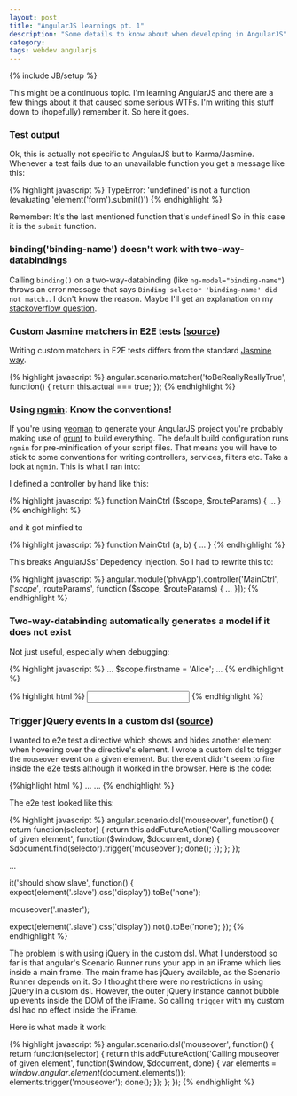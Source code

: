 ```yaml
---
layout: post
title: "AngularJS learnings pt. 1"
description: "Some details to know about when developing in AngularJS"
category: 
tags: webdev angularjs
---
```

{% include JB/setup %}

This might be a continuous topic. I'm learning AngularJS and there are a few things about it that caused some serious WTFs. I'm writing this stuff down to (hopefully) remember it. So here it goes.

### Test output
Ok, this is actually not specific to AngularJS but to Karma/Jasmine. Whenever a test fails due to an unavailable function you get a message like this:

{% highlight javascript %}
TypeError: 'undefined' is not a function (evaluating 'element('form').submit()')
{% endhighlight %}


Remember: It's the last mentioned function that's ```undefined```! So in this case it is the ```submit``` function.

### binding('binding-name') doesn't work with two-way-databindings
Calling ```binding()``` on a two-way-databinding (like ```ng-model="binding-name"```) throws an error message that says ```Binding selector 'binding-name' did not match.```. I don't know the reason. Maybe I'll get an explanation on my [stackoverflow question](http://stackoverflow.com/questions/18630723/why-doesnt-binding-find-a-two-way-binding-in-an-e2e-test).

### Custom Jasmine matchers in E2E tests ([source](https://groups.google.com/forum/#!msg/angular/lcFXW8uv_P8/3gekqCrzSnEJ))
Writing custom matchers in E2E tests differs from the standard [Jasmine way](https://github.com/pivotal/jasmine/wiki/Matchers#writing-new-matchers).

{% highlight javascript %}
angular.scenario.matcher('toBeReallyReallyTrue', function() {
  return this.actual === true;
});
{% endhighlight %}

### Using [ngmin](https://github.com/btford/ngmin): Know the conventions!
If you're using [yeoman](http://yeoman.io) to generate your AngularJS project you're probably making use of [grunt](http://gruntjs.com) to build everything. The default build configuration runs ```ngmin``` for pre-minification of your script files. That means you will have to stick to some conventions for writing controllers, services, filters etc. Take a look at ```ngmin```. This is what I ran into:

I defined a controller by hand like this:

{% highlight javascript %}
function MainCtrl ($scope, $routeParams) {
  ...
}
{% endhighlight %}

and it got minfied to

{% highlight javascript %}
function MainCtrl (a, b) {
  ...
}
{% endhighlight %}

This breaks AngularJSs' Depedency Injection. So I had to rewrite this to:

{% highlight javascript %}
angular.module('phvApp').controller('MainCtrl', ['$scope', '$routeParams', function ($scope, $routeParams) {
  ...
}]);
{% endhighlight %}

### Two-way-databinding automatically generates a model if it does not exist
Not just useful, especially when debugging:

{% highlight javascript %}
...
$scope.firstname = 'Alice';
...
{% endhighlight %}

{% highlight html %}
<input type="text" ng-model="firstName" />
{% endhighlight %}

### Trigger jQuery events in a custom dsl ([source](https://github.com/angular/angular.js/pull/752))
I wanted to e2e test a directive which shows and hides another element when hovering over the directive's element. I wrote a custom dsl to trigger the ```mouseover``` event on a given element. But the event didn't seem to fire inside the e2e tests although it worked in the browser. Here is the code:

{%highlight html %}
<span class="master" show-hide=".slave">...</span>
<span class="slave">...</span>
{% endhighlight %}

The e2e test looked like this:

{% highlight javascript %}
angular.scenario.dsl('mouseover', function() {
  return function(selector) {
    return this.addFutureAction('Calling mouseover of given element', function($window, $document, done) {
      $document.find(selector).trigger('mouseover');
      done();
    });
  };
});

...

it('should show slave', function() {
  expect(element('.slave').css('display')).toBe('none');
  
  mouseover('.master');

  expect(element('.slave').css('display')).not().toBe('none');
});
{% endhighlight %}

The problem is with using jQuery in the custom dsl. What I understood so far is that angular's Scenario Runner runs your app in an iFrame which lies inside a main frame. The main frame has jQuery available, as the Scenario Runner depends on it. So I thought there were no restrictions in using jQuery in a custom dsl. However, the outer jQuery instance cannot bubble up events inside the DOM of the iFrame. So calling ```trigger``` with my custom dsl had no effect inside the iFrame.

Here is what made it work:

{% highlight javascript %}
angular.scenario.dsl('mouseover', function() {
  return function(selector) {
    return this.addFutureAction('Calling mouseover of given element', function($window, $document, done) {
      var elements = $window.angular.element($document.elements());
      elements.trigger('mouseover');
      done();
    });
  };
});
{% endhighlight %}
